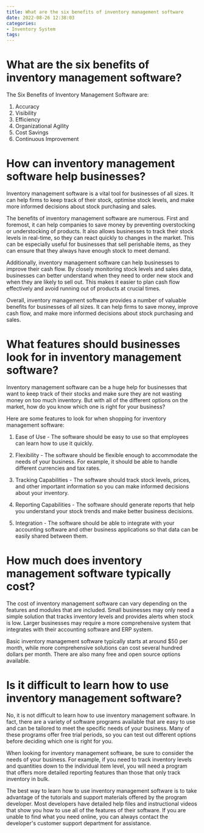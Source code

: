 ```yaml
---
title: What are the six benefits of inventory management software
date: 2022-08-26 12:38:03
categories:
- Inventory System
tags:
---
```



#  What are the six benefits of inventory management software?

The Six Benefits of Inventory Management Software are:
1. Accuracy 
2. Visibility 
3. Efficiency 
4. Organizational Agility 
5. Cost Savings 
6. Continuous Improvement

#  How can inventory management software help businesses?

Inventory management software is a vital tool for businesses of all sizes. It can help firms to keep track of their stock, optimise stock levels, and make more informed decisions about stock purchasing and sales.

The benefits of inventory management software are numerous. First and foremost, it can help companies to save money by preventing overstocking or understocking of products. It also allows businesses to track their stock levels in real-time, so they can react quickly to changes in the market. This can be especially useful for businesses that sell perishable items, as they can ensure that they always have enough stock to meet demand.

Additionally, inventory management software can help businesses to improve their cash flow. By closely monitoring stock levels and sales data, businesses can better understand when they need to order new stock and when they are likely to sell out. This makes it easier to plan cash flow effectively and avoid running out of products at crucial times.

Overall, inventory management software provides a number of valuable benefits for businesses of all sizes. It can help firms to save money, improve cash flow, and make more informed decisions about stock purchasing and sales.

#  What features should businesses look for in inventory management software?

Inventory management software can be a huge help for businesses that want to keep track of their stocks and make sure they are not wasting money on too much inventory. But with all of the different options on the market, how do you know which one is right for your business?

Here are some features to look for when shopping for inventory management software:

1. Ease of Use - The software should be easy to use so that employees can learn how to use it quickly.

2. Flexibility - The software should be flexible enough to accommodate the needs of your business. For example, it should be able to handle different currencies and tax rates.

3. Tracking Capabilities - The software should track stock levels, prices, and other important information so you can make informed decisions about your inventory.

4. Reporting Capabilities - The software should generate reports that help you understand your stock trends and make better business decisions.

5. Integration - The software should be able to integrate with your accounting software and other business applications so that data can be easily shared between them.

#  How much does inventory management software typically cost?

The cost of inventory management software can vary depending on the features and modules that are included. Small businesses may only need a simple solution that tracks inventory levels and provides alerts when stock is low. Larger businesses may require a more comprehensive system that integrates with their accounting software and ERP system.

Basic inventory management software typically starts at around $50 per month, while more comprehensive solutions can cost several hundred dollars per month. There are also many free and open source options available.

#  Is it difficult to learn how to use inventory management software?

No, it is not difficult to learn how to use inventory management software. In fact, there are a variety of software programs available that are easy to use and can be tailored to meet the specific needs of your business. Many of these programs offer free trial periods, so you can test out different options before deciding which one is right for you.

When looking for inventory management software, be sure to consider the needs of your business. For example, if you need to track inventory levels and quantities down to the individual item level, you will need a program that offers more detailed reporting features than those that only track inventory in bulk.

The best way to learn how to use inventory management software is to take advantage of the tutorials and support materials offered by the program developer. Most developers have detailed help files and instructional videos that show you how to use all of the features of their software. If you are unable to find what you need online, you can always contact the developer's customer support department for assistance.